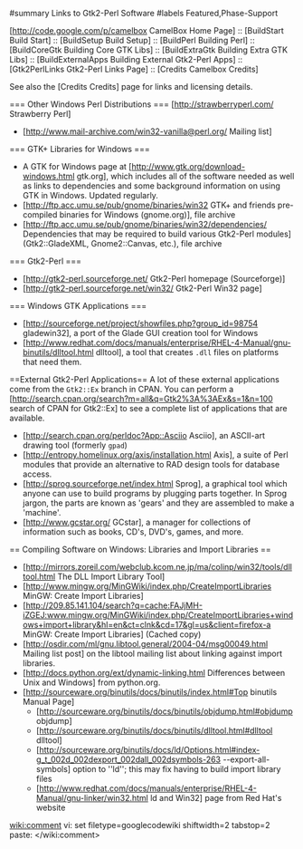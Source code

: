 ﻿#summary Links to Gtk2-Perl Software
#labels Featured,Phase-Support

[http://code.google.com/p/camelbox CamelBox Home Page] ::
[BuildStart Build Start] ::
[BuildSetup Build Setup] ::
[BuildPerl Building Perl] ::
[BuildCoreGtk Building Core GTK Libs] ::
[BuildExtraGtk Building Extra GTK Libs] ::
[BuildExternalApps Building External Gtk2-Perl Apps] ::
[Gtk2PerlLinks Gtk2-Perl Links Page] ::
[Credits Camelbox Credits]

See also the [Credits Credits] page for links and licensing details.

=== Other Windows Perl Distributions ===
[http://strawberryperl.com/ Strawberry Perl]
  * [http://www.mail-archive.com/win32-vanilla@perl.org/ Mailing list]

=== GTK+ Libraries for Windows ===
  * A GTK for Windows page at [http://www.gtk.org/download-windows.html gtk.org], which includes all of the software needed as well as links to dependencies and some background information on using GTK in Windows.  Updated regularly.
  * [http://ftp.acc.umu.se/pub/gnome/binaries/win32 GTK+ and friends pre-compiled binaries for Windows (gnome.org)], file archive
  * [http://ftp.acc.umu.se/pub/gnome/binaries/win32/dependencies/ Dependencies that may be required to build various Gtk2-Perl modules] (Gtk2::GladeXML, Gnome2::Canvas, etc.), file archive

=== Gtk2-Perl ===
  * [http://gtk2-perl.sourceforge.net/ Gtk2-Perl homepage (Sourceforge)]
   * [http://gtk2-perl.sourceforge.net/win32/ Gtk2-Perl Win32 page]

=== Windows GTK Applications ===
  * [http://sourceforge.net/project/showfiles.php?group_id=98754 gladewin32], a port of the Glade GUI creation tool for Windows
  * [http://www.redhat.com/docs/manuals/enterprise/RHEL-4-Manual/gnu-binutils/dlltool.html dlltool], a tool that creates `.dll` files on platforms that need them.

==External Gtk2-Perl Applications==
A lot of these external applications come from the `Gtk2::Ex` branch in CPAN.  You can perform a [http://search.cpan.org/search?m=all&q=Gtk2%3A%3AEx&s=1&n=100 search of CPAN for Gtk2::Ex] to see a complete list of applications that are available.

  * [http://search.cpan.org/perldoc?App::Asciio Asciio], an ASCII-art drawing tool (formerly `gpad`)
  * [http://entropy.homelinux.org/axis/installation.html Axis], a suite of Perl modules that provide an alternative to RAD design tools for database access.
  * [http://sprog.sourceforge.net/index.html Sprog], a graphical tool which anyone can use to build programs by plugging parts together. In Sprog jargon, the parts are known as 'gears' and they are assembled to make a 'machine'.
  * [http://www.gcstar.org/ GCstar], a manager for collections of information such as books, CD's, DVD's, games, and more.

== Compiling Software on Windows: Libraries and Import Libraries ==
  * [http://mirrors.zoreil.com/webclub.kcom.ne.jp/ma/colinp/win32/tools/dlltool.html The DLL Import Library Tool]
  * [http://www.mingw.org/MinGWiki/index.php/CreateImportLibraries MinGW: Create Import Libraries]
  * [http://209.85.141.104/search?q=cache:FAJjMH-iZGEJ:www.mingw.org/MinGWiki/index.php/CreateImportLibraries+windows+import+library&hl=en&ct=clnk&cd=17&gl=us&client=firefox-a MinGW: Create Import Libraries] (Cached copy)
  * [http://osdir.com/ml/gnu.libtool.general/2004-04/msg00049.html Mailing list post] on the libtool mailing list about linking against import libraries.
  * [http://docs.python.org/ext/dynamic-linking.html Differences between Unix and Windows] from python.org.
  * [http://sourceware.org/binutils/docs/binutils/index.html#Top binutils Manual Page]
    * [http://sourceware.org/binutils/docs/binutils/objdump.html#objdump objdump]
    * [http://sourceware.org/binutils/docs/binutils/dlltool.html#dlltool dlltool]
    * [http://sourceware.org/binutils/docs/ld/Options.html#index-g_t_002d_002dexport_002dall_002dsymbols-263 --export-all-symbols] option to ''ld''; this may fix having to build import library files
    * [http://www.redhat.com/docs/manuals/enterprise/RHEL-4-Manual/gnu-linker/win32.html ld and Win32] page from Red Hat's website

<wiki:comment>
vi: set filetype=googlecodewiki shiftwidth=2 tabstop=2 paste:
</wiki:comment>
